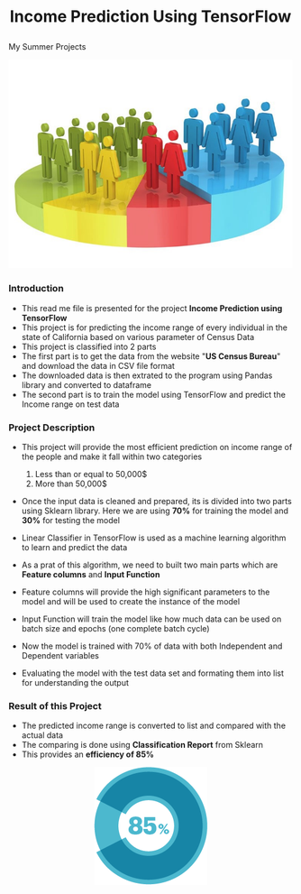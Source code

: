 # <p align="center">Income Prediction Using TensorFlow</p>
My Summer Projects
<p align="center"><img src="Data/census_pics1.jpg"></p>

### Introduction
- This read me file is presented for the project **Income Prediction using TensorFlow**
- This project is for predicting the income range of every individual in the state of California based on various parameter of Census Data
- This project is classified into 2 parts
- The first part is to get the data from the website "**US Census Bureau**" and download the data in CSV file format 
- The downloaded data is then extrated to the program using Pandas library and converted to dataframe 
- The second part is to train the model using TensorFlow and predict the Income range on test data

### Project Description
- This project will provide the most efficient prediction on income range of the people and make it fall within two categories

  1.  Less than or equal to 50,000$
  2.  More than 50,000$

- Once the input data is cleaned and prepared, its is divided into two parts using Sklearn library. Here we are using **70%** for training the model and **30%** for testing the model
- Linear Classifier in TensorFlow is used as a machine learning algorithm to learn and predict the data 
- As a prat of this algorithm, we need to built two main parts which are **Feature columns** and **Input Function**
- Feature columns will provide the high significant parameters to the model and will be used to create the instance of the model
- Input Function will train the model like how much data can be used on batch size and epochs (one complete batch cycle) 
- Now the model is trained with 70% of data with both Independent and Dependent variables 
- Evaluating the model with the test data set and formating them into list for understanding the output

### Result of this Project 
- The predicted income range is converted to list and compared with the actual data
- The comparing is done using **Classification Report** from Sklearn 
- This provides an **efficiency of 85%**

<p align="center"><img src="Data/census_efficiency.png"></p>
